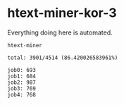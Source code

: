 # htext-miner-kor-3

Everything doing here is automated.

```
htext-miner

total: 3901/4514 (86.420026583961%)

job0: 693
job1: 684
job2: 987
job3: 769
job4: 768
```